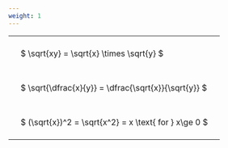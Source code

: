 ```yaml
---
weight: 1
---
```


<style type="text/css">
#T_c3d78 th.col_heading {
  text-align: left;
  font-size: 1em;
}
#T_c3d78 td {
  text-align: left;
  font-size: 1em;
  padding: 1.5em;
}
</style>
<table id="T_c3d78">
  <thead>
  </thead>
  <tbody>
    <tr>
      <td id="T_c3d78_row0_col0" class="data row0 col0" >$ \sqrt{xy} = \sqrt{x} \times \sqrt{y} $</td>
    </tr>
    <tr>
      <td id="T_c3d78_row1_col0" class="data row1 col0" >$ \sqrt{\dfrac{x}{y}} = \dfrac{\sqrt{x}}{\sqrt{y}} $</td>
    </tr>
    <tr>
      <td id="T_c3d78_row2_col0" class="data row2 col0" >$ (\sqrt{x})^2 = \sqrt{x^2} = x \text{ for } x\ge 0 $</td>
    </tr>
  </tbody>
</table>
